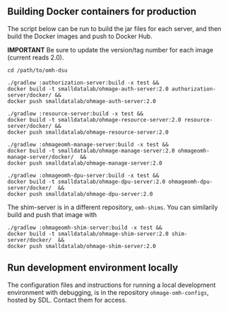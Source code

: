 ## Building Docker containers for production

The script below can be run to build the jar files for each server, and then build the Docker images and push to Docker Hub.  

**IMPORTANT** Be sure to update the version/tag number for each image (current reads 2.0).

```
cd /path/to/omh-dsu

./gradlew :authorization-server:build -x test &&
docker build -t smalldatalab/ohmage-auth-server:2.0 authorization-server/docker/ &&
docker push smalldatalab/ohmage-auth-server:2.0

./gradlew :resource-server:build -x test &&
docker build -t smalldatalab/ohmage-resource-server:2.0 resource-server/docker/ &&
docker push smalldatalab/ohmage-resource-server:2.0

./gradlew :ohmageomh-manage-server:build -x test &&
docker build -t smalldatalab/ohmage-manage-server:2.0 ohmageomh-manage-server/docker/  &&
docker push smalldatalab/ohmage-manage-server:2.0

./gradlew :ohmageomh-dpu-server:build -x test &&
docker build -t smalldatalab/ohmage-dpu-server:2.0 ohmageomh-dpu-server/docker/  &&
docker push smalldatalab/ohmage-dpu-server:2.0
```

The shim-server is in a different repository, `omh-shims`.  You can similarily build and push that image with

```
./gradlew :ohmageomh-shim-server:build -x test &&
docker build -t smalldatalab/ohmage-shim-server:2.0 shim-server/docker/  &&
docker push smalldatalab/ohmage-shim-server:2.0
```

## Run development environment locally

The configuration files and instructions for running a local development environment with debugging, is in the repository `ohmage-omh-configs`, hosted by SDL.  Contact them for access.
